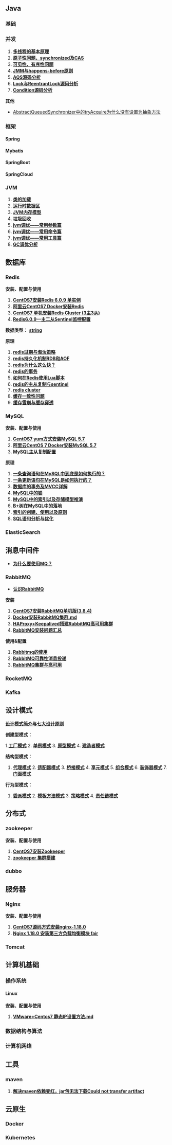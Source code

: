 
## Java

### 基础




### 并发

1. **[多线程的基本原理](docs/java/并发/多线程的基本原理.md)** 
2. **[原子性问题、synchronized及CAS](docs/java/并发/原子性问题、synchronized及CAS.md)**
3. **[可见性、有序性问题](docs/java/并发/可见性、有序性问题.md)**
4. **[JMM与happens-before原则](docs/java/并发/JMM与hapens-before原则.md)**
5. **[AQS源码分析](docs/java/并发/AQS源码分析.md)**
6. **[Lock与ReentrantLock源码分析](docs/java/并发/Lock与ReentrantLock源码分析.md)**
7. **[Condition源码分析](docs/java/并发/Condition源码分析.md)**

**其他**

- [AbstractQueuedSynchronizer中的tryAcquire为什么没有设置为抽象方法](docs/java/并发/AbstractQueuedSynchronizer中的tryAcquire为什么没有设置为抽象方法.md)



### 框架

#### Spring



#### Mybatis



#### SpringBoot



#### SpringCloud



### JVM

1. **[类的加载](docs/java/jvm/类的加载.md)**
2. **[运行时数据区](docs/java/jvm/运行时数据区.md)**
3. **[JVM内存模型](docs/java/jvm/jvm内存模型.md)**
4. **[垃圾回收](docs/java/jvm/垃圾回收.md)**
5. **[jvm调优——常用参数篇](docs/java/jvm/jvm调优-常用参数篇.md)**
6. **[jvm调优——常用命令篇](docs/java/jvm/jvm调优-常用命令篇.md)**
7. **[jvm调优——常用工具篇](docs/java/jvm/jvm调优-常用工具篇.md)**
8. **[GC调优分析](docs/java/jvm/GC调优分析.md)**



## 数据库

### Redis

**安装、配置与使用**

1. **[CentOS7安装Redis 6.0.9 单实例](docs/数据库/redis/CentOS7安装Redis%206.0.9%20单实例.md)**
2. **[阿里云CentOS7 Docker安装Redis](docs/数据库/redis/阿里云CentOS7%20Docker安装Redis.md)**
3. **[CentOS7 单机安装Redis Cluster (3主3从)](docs/数据库/redis/CentOS%207%20单机安装Redis%20Cluster（3主3从）.md)**
4. **[Redis6.0.9一主二从Sentinel监控配置](docs/数据库/redis/Redis6.0.9一主二从Sentinel监控配置.md)**

**数据类型：** **[string](docs/数据库/redis/String字符串.md)**

**原理**

1. **[redis过期与淘汰策略](docs/数据库/redis/redis过期与淘汰策略.md)**
2. **[redis持久化机制RDB和AOF](docs/数据库/redis/redis持久化机制RDB和AOF.md)**
3. **[redis为什么这么快？](docs/数据库/redis/redis为什么这么快？.md)**
4. **[redis的事务](docs/数据库/redis/redis的事务.md)**
5. **[如何在Redis使用Lua脚本](docs/数据库/redis/如何在Redis使用Lua脚本.md)**
6. **[redis的主从复制与sentinel](docs/数据库/redis/redis的主从复制与sentinel.md)**
7. **[redis cluster](docs/数据库/redis/redis%20cluster.md)**
8. **[缓存一致性问题](docs/数据库/redis/缓存一致性问题.md)**
9. **[缓存雪崩与缓存穿透](docs/数据库/redis/缓存雪崩与缓存穿透.md)**



### MySQL

**安装、配置与使用**

1. **[CentOS7 yum方式安装MySQL 5.7](docs/数据库/mysql/CentOS7%20yum方式安装MySQL%205.7.md)**
2. **[阿里云CentOS 7 Docker安装MySQL 5.7](docs/数据库/mysql/阿里云CentOS%207%20Docker安装MySQL%205.7.md)**
3. **[MySQL主从复制配置](docs/数据库/mysql/MySQL主从复制配置.md)**


**原理**

1. **[一条查询语句在MySQL中到底是如何执行的？](docs/数据库/mysql/一条查询语句在MySQL中到底是如何执行的？.md)**
2. **[一条更新语句在MySQL是如何执行的？](docs/数据库/mysql/一条更新语句在MySQL是如何执行的？.md)**
3. **[数据库的事务及MVCC详解](docs/数据库/mysql/数据库的事务及MVCC详解.md)**
4. **[MySQL中的锁](docs/数据库/mysql/MySQL中的锁.md)**
5. **[MySQL中的索引以及存储模型推演](docs/数据库/mysql/MySQL中的索引以及存储模型推演.md)**
6. **[B+树在MySQL中的落地](docs/数据库/mysql/B+树在MySQL中的落地.md)**
7. **[索引的创建、使用以及原则](docs/数据库/mysql/索引的创建、使用以及原则.md)**
8. **[SQL语句分析与优化](docs/数据库/mysql/SQL语句分析与优化.md)**


### ElasticSearch



## 消息中间件

- **[为什么要使用MQ？](docs/消息中间件/为什么要使用MQ？.md)**

### RabbitMQ

- **[认识RabbitMQ](docs/消息中间件/rabbitmq/认识RabbitMQ.md)**

**安装**

1. **[CentOS7安装RabbitMQ单机版(3.8.4)](docs/消息中间件/rabbitmq/CentOS7安装RabbitMQ单机版(3.8.4).md)**
2. **[Docker安装RabbitMQ集群.md](docs/消息中间件/rabbitmq/Docker安装RabbitMQ集群.md)**
3. **[HAProxy+Keepalived搭建RabbitMQ高可用集群](docs/消息中间件/rabbitmq/HAProxy+Keepalived搭建RabbitMQ高可用集群.md)**
4. **[RabbitMQ安装问题汇总](docs/消息中间件/rabbitmq/RabbitMQ安装问题汇总.md)**

**使用&配置**

1. **[Rabbitmq的使用](docs/消息中间件/rabbitmq/rabbitmq的使用.md)**
2. **[RabbitMQ可靠性消息投递](docs/消息中间件/rabbitmq/RabbitMQ可靠性消息投递.md)**
3. **[RabbitMQ集群与高可用](docs/消息中间件/rabbitmq/RabbitM集群与高可用.md)**



### RocketMQ



### Kafka



## 设计模式

**[设计模式简介与七大设计原则](docs/设计模式/设计模式简介与七大设计原则.md)**

**创建型模式：**

 1.**[工厂模式](docs/设计模式/工厂方法模式.md)**  2. **[单例模式](docs/设计模式/单例模式.md)**  3.  **[原型模式](docs/设计模式/原型模式.md)**  4.  **[建造者模式](docs/设计模式/建造者模式.md)**

**结构型模式：**

 1. **[代理模式](docs/设计模式/代理模式.md)** 2. **[适配器模式](docs/设计模式/适配器模式.md)** 3. **[桥接模式](docs/设计模式/桥接模式.md)** 4. **[享元模式](docs/设计模式/享元模式.md)** 5. **[组合模式](docs/设计模式/组合模式.md)** 6. **[装饰器模式](docs/设计模式/装饰器模式.md)** 7. **[门面模式](docs/设计模式/门面模式.md)**

**行为型模式：**

1. **[委派模式](docs/设计模式/委派模式.md)** 2. **[模板方法模式](docs/设计模式/模板方法模式.md)** 3. **[策略模式](docs/设计模式/策略模式.md)** 4. **[责任链模式](docs/设计模式/责任链模式.md)**



## 分布式

### zookeeper

**安装、配置与使用**

1. **[CentOS7安装Zookeeper](docs/分布式/zookeeper/CentOS7安装Zookeeper.md)**
2. **[zookeeper 集群搭建](docs/分布式/zookeeper/zookeeper%20集群搭建.md)**



### dubbo



## 服务器


### Nginx


**安装、配置与使用**

1. **[CentOS7源码方式安装nginx-1.18.0](docs/服务器/nginx/CentOS7源码方式安装nginx-1.18.0.md)**
2. **[Nginx 1.18.0 安装第三方负载均衡模块 fair](docs/服务器/nginx/Nginx%201.18.0%20安装第三方负载均衡模块%20fair.md)**



### Tomcat



## 计算机基础

### 操作系统

#### Linux

**安装、配置与使用**

1. **[VMware+Centos7 静态IP设置方法.md](docs/计算机基础/操作系统/linux/VMware+Centos7%20静态IP设置方法.md)**



### 数据结构与算法



### 计算机网络



## 工具

### maven

1. **[解决maven依赖变红，jar包无法下载Could not transfer artifact](docs/工具/maven/解决maven依赖变红，jar包无法下载Could%20not%20transfer%20artifact.md)**



## 云原生

### Docker



### Kubernetes

